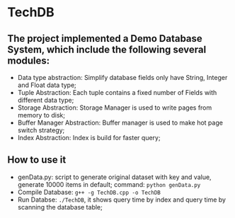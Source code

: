 # TechDB
## The project implemented a Demo Database System, which include the following several modules:
- Data type abstraction: Simplify database fields only have String, Integer and Float data type;
- Tuple Abstraction: Each tuple contains a fixed number of Fields with different data type;
- Storage Abstraction: Storage Manager is used to write pages from memory to disk;
- Buffer Manager Abstraction: Buffer manager is used to make hot page switch strategy;
- Index Abstraction: Index is build for faster query; 

## How to use it
- genData.py: script to generate original dataset with key and value, generate 10000 items in default;
  command: ```python genData.py```
- Compile Database: ```g++ -g TechDB.cpp -o TechDB```
- Run Databse: ```./TechDB```, it shows query time by index and query time by scanning the database table;
